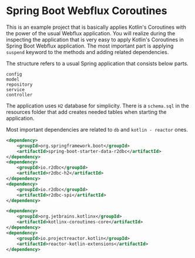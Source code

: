 # Spring Boot Webflux Coroutines

This is an example project that is basically applies Kotlin's Coroutines with the power of the usual Webflux application. 
You will realize during the inspecting the application that is very easy to apply Kotlin's Coroutines in Spring Boot Webflux application.
The most important part is applying `suspend` keyword to the methods and adding related dependencies.

The structure refers to a usual Spring application that consists below parts.

```
config
model
repository
service
controller
```

The application uses `H2` database for simplicity. There is a `schema.sql` in the resources folder that add creates needed tables when starting the application.

Most important dependencies are related to `db` and `kotlin - reactor` ones.

```xml
<dependency>
    <groupId>org.springframework.boot</groupId>
    <artifactId>spring-boot-starter-data-r2dbc</artifactId>
</dependency>
<dependency>
    <groupId>io.r2dbc</groupId>
    <artifactId>r2dbc-h2</artifactId>
</dependency>
<dependency>
    <groupId>io.r2dbc</groupId>
    <artifactId>r2dbc-spi</artifactId>
</dependency>

<dependency>
    <groupId>org.jetbrains.kotlinx</groupId>
    <artifactId>kotlinx-coroutines-core</artifactId>
</dependency>
<dependency>
    <groupId>io.projectreactor.kotlin</groupId>
    <artifactId>reactor-kotlin-extensions</artifactId>
</dependency>
```
